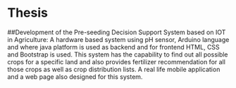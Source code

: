 # Thesis

##Development of the Pre-seeding Decision Support System based on IOT in Agriculture:
A hardware based system using pH sensor, Arduino language and where java platform is used as backend
and for frontend HTML, CSS and Bootstrap is used. This system has the capability to find out all possible
crops for a specific land and also provides fertilizer recommendation for all those crops as well as crop
distribution lists. A real life mobile application and a web page also designed for this system.
